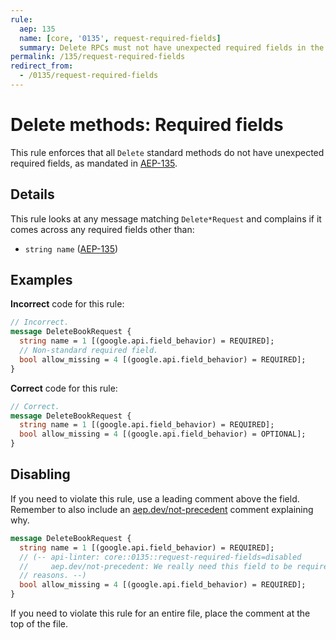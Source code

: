 ```yaml
---
rule:
  aep: 135
  name: [core, '0135', request-required-fields]
  summary: Delete RPCs must not have unexpected required fields in the request.
permalink: /135/request-required-fields
redirect_from:
  - /0135/request-required-fields
---
```


# Delete methods: Required fields

This rule enforces that all `Delete` standard methods do not have unexpected
required fields, as mandated in [AEP-135][].

## Details

This rule looks at any message matching `Delete*Request` and complains if it
comes across any required fields other than:

- `string name` ([AEP-135][])

## Examples

**Incorrect** code for this rule:

```proto
// Incorrect.
message DeleteBookRequest {
  string name = 1 [(google.api.field_behavior) = REQUIRED];
  // Non-standard required field.
  bool allow_missing = 4 [(google.api.field_behavior) = REQUIRED];
}
```

**Correct** code for this rule:

```proto
// Correct.
message DeleteBookRequest {
  string name = 1 [(google.api.field_behavior) = REQUIRED];
  bool allow_missing = 4 [(google.api.field_behavior) = OPTIONAL];
}
```

## Disabling

If you need to violate this rule, use a leading comment above the field.
Remember to also include an [aep.dev/not-precedent][] comment explaining why.

```proto
message DeleteBookRequest {
  string name = 1 [(google.api.field_behavior) = REQUIRED];
  // (-- api-linter: core::0135::request-required-fields=disabled
  //     aep.dev/not-precedent: We really need this field to be required because
  // reasons. --)
  bool allow_missing = 4 [(google.api.field_behavior) = REQUIRED];
}
```

If you need to violate this rule for an entire file, place the comment at the
top of the file.

[aep-135]: https://aep.dev/135
[aep.dev/not-precedent]: https://aep.dev/not-precedent

